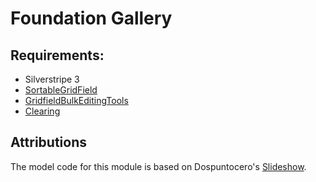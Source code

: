 # Foundation Gallery

## Requirements:

* Silverstripe 3
* [SortableGridField](http://github.com/UndefinedOffset/SortableGridField)
* [GridfieldBulkEditingTools](https://github.com/colymba/GridFieldBulkEditingTools)
* [Clearing](http://foundation.zurb.com/docs/clearing.php)

## Attributions

The model code for this module is based on Dospuntocero's [Slideshow](https://github.com/dospuntocero/Slideshow).